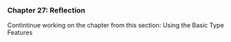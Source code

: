 ### Chapter 27: Reflection

Contintinue working on the chapter from this section: 
Using the Basic Type Features

